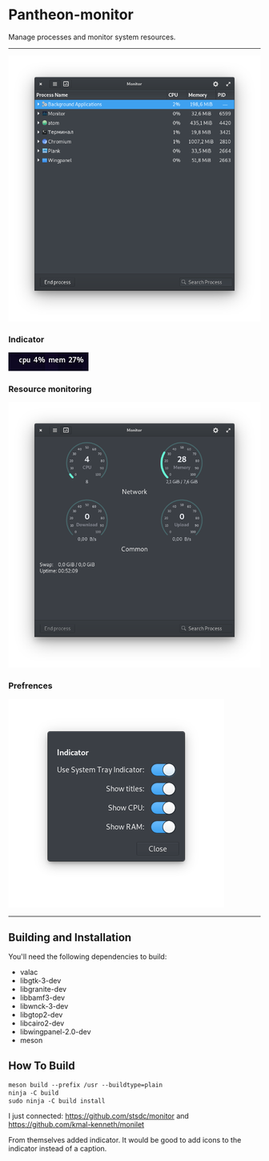 # Pantheon-monitor
Manage processes and monitor system resources.

----

![Screenshot](data/screenshot1.png)

### Indicator
![Screenshot](data/screenshot3.png)

### Resource monitoring
![Screenshot](data/screenshot4.png)

### Prefrences
![Screenshot](data/screenshot5.png)

---

## Building and Installation

You'll need the following dependencies to build:
* valac
* libgtk-3-dev
* libgranite-dev
* libbamf3-dev
* libwnck-3-dev
* libgtop2-dev
* libcairo2-dev
* libwingpanel-2.0-dev
* meson

## How To Build

    meson build --prefix /usr --buildtype=plain
    ninja -C build
    sudo ninja -C build install

I just connected:
https://github.com/stsdc/monitor
and
https://github.com/kmal-kenneth/monilet

From themselves added indicator.
It would be good to add icons to the indicator instead of a caption.
